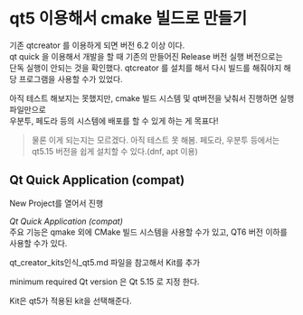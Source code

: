 # qt5 이용해서 cmake 빌드로 만들기
기존 qtcreator 를 이용하게 되면 버전 6.2 이상 이다.  
qt quick 을 이용해서 개발을 할 때 기존의 만들어진 Release 버전 실행 버전으로는   
단독 실행이 안되는 것을 확인했다. qtcreator 를 설치를 해서 다시 빌드를 해줘야지 해당 프로그램을 사용할 수가 있었다.  

아직 테스트 해보지는 못했지만, cmake 빌드 시스템 및 qt버전을 낮춰서 진행하면 실행 파일만으로  
우분투, 페도라 등의 시스템에 배포를 할 수 있게 하는 게 목표다!

> 물론 이게 되는지는 모르겠다. 아직 테스트 못 해봄. 
페도라, 우분투 등에서는 qt5.15 버전을 쉽게 설치할 수 있다.(dnf, apt 이용)  

## Qt Quick Application (compat)
New Project를 열어서 진행  

*Qt Quick Application (compat)*   
주요 기능은 qmake 외에 CMake 빌드 시스템을 사용할 수가 있고, QT6 버전 이하를 사용할 수가 있다.   

qt_creator_kits인식_qt5.md 파일을 참고해서 Kit를 추가

minimum required Qt version 은 Qt 5.15 로 지정 한다.

Kit은 qt5가 적용된 kit을 선택해준다.

